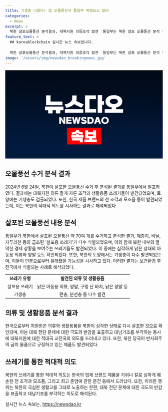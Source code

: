 ```yaml
---
title: 기생충 나왔다! 北 오물풍선서 통일부 위해요소 없어
categories:
  - News
excerpt: >
  북한 살포오물풍선 분석결과, 대북지원 의류조각 발견  통일부는 북한 살포 오물풍선 분석 결과를 공개했다. 오물 속엔 쓰레기와 소위 살포용 쓰레기가 포함되어 있었으며, 북한 주민의 열악한 경제상황을 보여주는 생필품 쓰레기도 확인됐다. 토양에서 인분과 기생충이 발견된 것으로 북한 내부의 비위생적 생활 환경을 시사한다. 또한, 분석결과 한국의 의류를 잘게 자른 조각과 브랜드 제품을 훼손한 것도 확인됐다. 이는 대북지원의 안타까운 현실을 보여주며 대북전단 문제에 대한 반감을 표출하는 의도로 해석되고 있다.
feature_text: >
  ## koreablockchain 실시간 뉴스 속보입니다.

  북한 살포오물풍선 분석결과, 대북지원 의류조각 발견  통일부는 북한 살포 오물풍선 분석 결과를 공개했다. 오물 속엔 쓰레기와 소위 살포용 쓰레기가 포함되어 있었으며, 북한 주민의 열악한 경제상황을 보여주는 생필품 쓰레기도 확인됐다. 토양에서 인분과 기생충이 발견된 것으로 북한 내부의 비위생적 생활 환경을 시사한다. 또한, 분석결과 한국의 의류를 잘게 자른 조각과 브랜드 제품을 훼손한 것도 확인됐다. 이는 대북지원의 안타까운 현실을 보여주며 대북전단 문제에 대한 반감을 표출하는 의도로 해석되고 있다.
image: '/assets/img/newsdao_breakingnews.jpg'
---
```


<p><img src="/assets/img/newsdao_breakingnews.jpg" alt="koreablockchain 속보" /></p>

<h2 data-ke-size="size26">오물풍선 수거 분석 결과</h2>

<p data-ke-size="size16">2024년 6월 24일, 북한이 살포한 오물풍선 수거 후 분석된 결과를 통일부에서 발표하였다. 결과에는 대북지원 의류 잘게 자른 조각과 생활용품 쓰레기들이 발견되었으며, 토양에는 기생충도 검출되었다. 또한, 한국 제품 브랜드의 천 조각과 모조품 등이 발견되었는데, 이는 북한의 적대적 의도를 시사하는 결과로 해석되었다.</p>

<h2 data-ke-size="size26">살포된 오물풍선 내용 분석</h2>

<p data-ke-size="size16">통일부가 북한에서 살포된 오물풍선 약 70여 개를 수거하고 분석한 결과, 폐종이, 비닐, 자투리천 등의 급조된 '살포용 쓰레기'가 다수 식별되었으며, 이와 함께 북한 내부의 열악한 경제 상황을 보여주는 쓰레기들도 발견되었다. 이 중에는 심각하게 낡은 상태의 아동용 의류와 양말 등도 확인되었다. 또한, 북한의 토양에서는 기생충이 다수 발견되었으며, 이들이 인분으로부터 유래됐을 가능성을 시사하고 있다. 이러한 결과는 보건환경 후진국에서 식별되는 사례로 해석되었다.</p>

<table>
  <tr>
    <td style="text-align: center; height: 17px;"><b>쓰레기 유형</b></td>
    <td style="text-align: center; height: 17px;"><b>발견된 의류 및 생활용품</b></td>
  </tr>
  <tr>
    <td style="text-align: center; height: 17px;">살포용 쓰레기</td>
    <td style="text-align: center; height: 17px;">낡은 아동용 의류, 양말, 구멍 난 바지, 낡은 양말 등</td>
  </tr>
  <tr>
    <td style="text-align: center; height: 17px;">기생충</td>
    <td style="text-align: center; height: 17px;">편충, 분선충 등 다수 발견</td>
  </tr>
</table>

<h2 data-ke-size="size26">의류 및 생활용품 분석 결과</h2>

<p data-ke-size="size16">한국으로부터 지원받은 의류와 생활용품을 북한이 심각한 상태로 다시 살포한 것으로 확인되며, 이는 대북 전단 문제에 대한 극도의 반감을 표출하고 대남기조를 부각하는 동시에 대북지원에 대한 적대국 교전국의 의도를 드러내고 있다. 또한, 북한 당국이 반사회주의 금지 물품으로 규정하고 있는 제품도 발견되었다.</p>

<h2 data-ke-size="size26">쓰레기를 통한 적대적 의도</h2>

<p data-ke-size="size16">북한의 쓰레기를 통한 적대적 의도는 한국의 업체 브랜드 제품을 가위나 칼로 심하게 훼손한 천 조각과 모조품, 그리고 최고 존엄에 관한 문건 등에서 드러났다. 또한, 이러한 행위는 북한의 극심한 생활고를 그대로 노출하는 한편, 대북 전단 문제에 대한 극도의 반감을 표출하고 대남기조를 부각하는 의도로 해석된다.</p>
실시간 뉴스 속보는, <a href="https://newsdao.kr" rel="dofollow">https://newsdao.kr</a>


